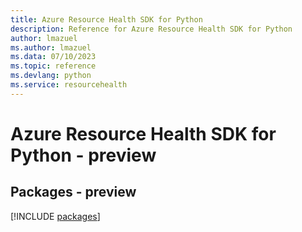 ```yaml
---
title: Azure Resource Health SDK for Python
description: Reference for Azure Resource Health SDK for Python
author: lmazuel
ms.author: lmazuel
ms.data: 07/10/2023
ms.topic: reference
ms.devlang: python
ms.service: resourcehealth
---
```

# Azure Resource Health SDK for Python - preview
## Packages - preview
[!INCLUDE [packages](resource-health-index.md)]